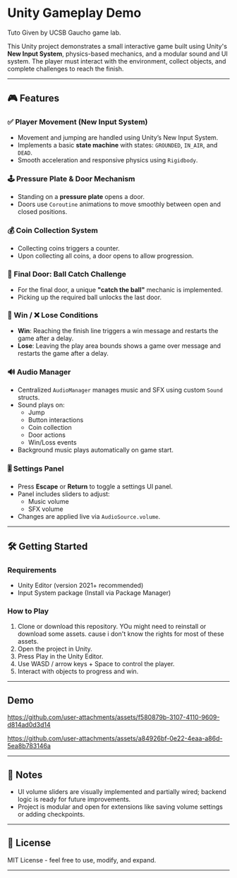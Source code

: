 # Unity Gameplay Demo

Tuto Given by UCSB Gaucho game lab.

This Unity project demonstrates a small interactive game built using Unity's **New Input System**, physics-based mechanics, and a modular sound and UI system. The player must interact with the environment, collect objects, and complete challenges to reach the finish.

---

## 🎮 Features

### ✅ Player Movement (New Input System)
- Movement and jumping are handled using Unity’s New Input System.
- Implements a basic **state machine** with states: `GROUNDED`, `IN_AIR`, and `DEAD`.
- Smooth acceleration and responsive physics using `Rigidbody`.

### 🕹️ Pressure Plate & Door Mechanism
- Standing on a **pressure plate** opens a door.
- Doors use `Coroutine` animations to move smoothly between open and closed positions.

### 💰 Coin Collection System
- Collecting coins triggers a counter.
- Upon collecting all coins, a door opens to allow progression.

### 🎯 Final Door: Ball Catch Challenge
- For the final door, a unique **"catch the ball"** mechanic is implemented.
- Picking up the required ball unlocks the last door.

### 🏁 Win / ❌ Lose Conditions
- **Win**: Reaching the finish line triggers a win message and restarts the game after a delay.
- **Lose**: Leaving the play area bounds shows a game over message and restarts the game after a delay.

### 🔊 Audio Manager
- Centralized `AudioManager` manages music and SFX using custom `Sound` structs.
- Sound plays on:
  - Jump
  - Button interactions
  - Coin collection
  - Door actions
  - Win/Loss events
- Background music plays automatically on game start.

### 🎚️ Settings Panel
- Press **Escape** or **Return** to toggle a settings UI panel.
- Panel includes sliders to adjust:
  - Music volume
  - SFX volume
- Changes are applied live via `AudioSource.volume`.

---

## 🛠️ Getting Started

### Requirements
- Unity Editor (version 2021+ recommended)
- Input System package (Install via Package Manager)

### How to Play
1. Clone or download this repository. YOu might need to reinstall or download some assets. cause i don't know the rights for most of these assets.
2. Open the project in Unity.
3. Press Play in the Unity Editor.
4. Use WASD / arrow keys + Space to control the player.
5. Interact with objects to progress and win.

---

## Demo

https://github.com/user-attachments/assets/f580879b-3107-4110-9609-d814ad0d3d14

https://github.com/user-attachments/assets/a84926bf-0e22-4eaa-a86d-5ea8b783146a

--- 

## 📌 Notes

- UI volume sliders are visually implemented and partially wired; backend logic is ready for future improvements.
- Project is modular and open for extensions like saving volume settings or adding checkpoints.

---

## 📜 License

MIT License - feel free to use, modify, and expand.

---
